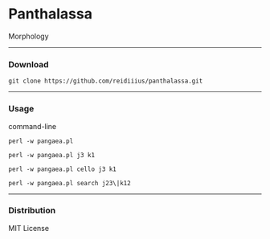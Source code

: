 # Panthalassa
Morphology

---

### Download

    git clone https://github.com/reidiiius/panthalassa.git

---

### Usage
command-line

    perl -w pangaea.pl

    perl -w pangaea.pl j3 k1

    perl -w pangaea.pl cello j3 k1

    perl -w pangaea.pl search j23\|k12

---

### Distribution
MIT License

